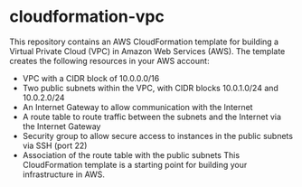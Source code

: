 # cloudformation-vpc
This repository contains an AWS CloudFormation template for building a Virtual Private Cloud (VPC) in Amazon Web Services (AWS). The template creates the following resources in your AWS account:

- VPC with a CIDR block of 10.0.0.0/16
- Two public subnets within the VPC, with CIDR blocks 10.0.1.0/24 and 10.0.2.0/24
- An Internet Gateway to allow communication with the Internet
- A route table to route traffic between the subnets and the Internet via the Internet Gateway
- Security group to allow secure access to instances in the public subnets via SSH (port 22)
- Association of the route table with the public subnets
This CloudFormation template is a starting point for building your infrastructure in AWS.
